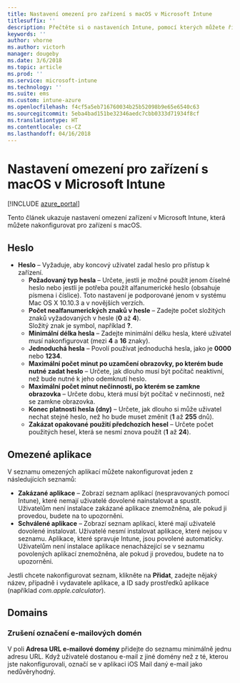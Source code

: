 ```yaml
---
title: Nastavení omezení pro zařízení s macOS v Microsoft Intune
titlesuffix: ''
description: Přečtěte si o nastaveních Intune, pomocí kterých můžete řídit nastavení a funkce na zařízeních s macOS.
keywords: ''
author: vhorne
ms.author: victorh
manager: dougeby
ms.date: 3/6/2018
ms.topic: article
ms.prod: ''
ms.service: microsoft-intune
ms.technology: ''
ms.suite: ems
ms.custom: intune-azure
ms.openlocfilehash: f4cf5a5eb716760034b25b52098b9e65e6540c63
ms.sourcegitcommit: 5eba4bad151be32346aedc7cbb0333d71934f8cf
ms.translationtype: HT
ms.contentlocale: cs-CZ
ms.lasthandoff: 04/16/2018
---
```

# <a name="microsoft-intune-macos-device-restriction-settings"></a>Nastavení omezení pro zařízení s macOS v Microsoft Intune

[!INCLUDE [azure_portal](./includes/azure_portal.md)]

Tento článek ukazuje nastavení omezení zařízení v Microsoft Intune, která můžete nakonfigurovat pro zařízení s macOS.

## <a name="password"></a>Heslo
-   **Heslo** – Vyžaduje, aby koncový uživatel zadal heslo pro přístup k zařízení.
    -   **Požadovaný typ hesla** – Určete, jestli je možné použít jenom číselné heslo nebo jestli je potřeba použít alfanumerické heslo (obsahuje písmena i číslice). Toto nastavení je podporované jenom v systému Mac OS X 10.10.3 a v novějších verzích.
    -   **Počet nealfanumerických znaků v hesle** – Zadejte počet složitých znaků vyžadovaných v hesle (**0** až **4**).<br>Složitý znak je symbol, například **?**.
    -   **Minimální délka hesla** – Zadejte minimální délku hesla, které uživatel musí nakonfigurovat (mezi **4** a **16** znaky).
    -   **Jednoduchá hesla** – Povolí používat jednoduchá hesla, jako je **0000** nebo **1234**.
    -   **Maximální počet minut po uzamčení obrazovky, po kterém bude nutné zadat heslo** – Určete, jak dlouho musí být počítač neaktivní, než bude nutné k jeho odemknutí heslo.
    -   **Maximální počet minut nečinnosti, po kterém se zamkne obrazovka** – Určete dobu, která musí být počítač v nečinnosti, než se zamkne obrazovka.
    -   **Konec platnosti hesla (dny)** – Určete, jak dlouho si může uživatel nechat stejné heslo, než ho bude muset změnit (**1** až **255** dnů).
    -   **Zakázat opakované použití předchozích hesel** – Určete počet použitých hesel, která se nesmí znova použít (**1** až **24**).

## <a name="restricted-apps"></a>Omezené aplikace

V seznamu omezených aplikací můžete nakonfigurovat jeden z následujících seznamů:

- **Zakázané aplikace** – Zobrazí seznam aplikací (nespravovaných pomocí Intune), které nemají uživatelé dovolené nainstalovat a spustit. Uživatelům není instalace zakázané aplikace znemožněna, ale pokud ji provedou, budete na to upozorněni.
- **Schválené aplikace** – Zobrazí seznam aplikací, které mají uživatelé dovolené instalovat. Uživatelé nesmí instalovat aplikace, které nejsou v seznamu. Aplikace, které spravuje Intune, jsou povolené automaticky. Uživatelům není instalace aplikace nenacházející se v seznamu povolených aplikací znemožněna, ale pokud ji provedou, budete na to upozorněni.

Jestli chcete nakonfigurovat seznam, klikněte na **Přidat**, zadejte nějaký název, případně i vydavatele aplikace, a ID sady prostředků aplikace (například *com.apple.calculator*).

## <a name="domains"></a>Domains

### <a name="unmarked-email-domains"></a>Zrušení označení e-mailových domén

V poli **Adresa URL e-mailové domény** přidejte do seznamu minimálně jednu adresu URL. Když uživatelé dostanou e-mail z jiné domény než z té, kterou jste nakonfigurovali, označí se v aplikaci iOS Mail daný e-mail jako nedůvěryhodný.

